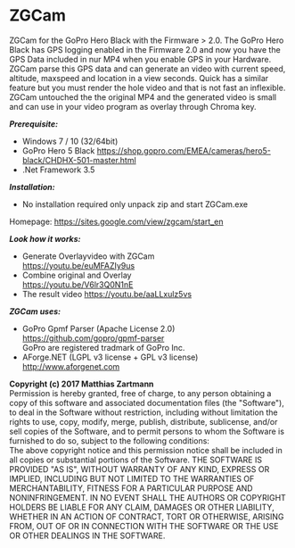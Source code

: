 # ZGCam
ZGCam for the GoPro Hero Black with the Firmware > 2.0.
The GoPro Hero Black has GPS logging enabled in the Firmware 2.0 and now you have the GPS Data included in nur MP4 when you enable GPS in your Hardware. ZGCam parse this GPS data and can generate an video with current speed, altitude, maxspeed and location in a view seconds. Quick has a similar feature but you must render the hole video and that is not fast an inflexible.
ZGCam untouched the the original MP4 and the generated video is small and can use in your video program as overlay through Chroma key.

***Prerequisite:***   
* Windows 7  / 10 (32/64bit)
* GoPro Hero 5 Black https://shop.gopro.com/EMEA/cameras/hero5-black/CHDHX-501-master.html
* .Net Framework 3.5
  
***Installation:***    
* No installation required only unpack  zip and start  ZGCam.exe

Homepage: https://sites.google.com/view/zgcam/start_en

***Look how it works:***      
* Generate Overlayvideo with ZGCam     
  https://youtu.be/euMFAZIy9us  
* Combine original and Overlay   
  https://youtu.be/V6lr3Q0N1nE
* The result video
  https://youtu.be/aaLLxulz5vs


***ZGCam uses:***    
* GoPro Gpmf Parser (Apache License 2.0)    
   https://github.com/gopro/gpmf-parser    
   GoPro are registered tradmark of GoPro Inc.     
* AForge.NET (LGPL v3 license +  GPL v3 license)   
   http://www.aforgenet.com   

**Copyright (c) 2017 Matthias Zartmann**     
Permission is hereby granted, free of charge, to any person obtaining a copy of this software and associated documentation files (the "Software"), to deal in the Software without restriction, including without limitation the rights to use, copy, modify, merge, publish, distribute, sublicense, and/or sell copies of the Software, and to permit persons to whom the Software is furnished to do so, subject to the following conditions:   
The above copyright notice and this permission notice shall be included in all copies or substantial portions of the Software.
THE SOFTWARE IS PROVIDED "AS IS", WITHOUT WARRANTY OF ANY KIND, EXPRESS OR IMPLIED, INCLUDING BUT NOT LIMITED TO THE WARRANTIES OF MERCHANTABILITY, FITNESS FOR A PARTICULAR PURPOSE AND NONINFRINGEMENT. IN NO EVENT SHALL THE AUTHORS OR COPYRIGHT HOLDERS BE LIABLE FOR ANY CLAIM, DAMAGES OR OTHER LIABILITY, WHETHER IN AN ACTION OF CONTRACT, TORT OR OTHERWISE, ARISING FROM, OUT OF OR IN CONNECTION WITH THE SOFTWARE OR THE USE OR OTHER DEALINGS IN THE SOFTWARE.

